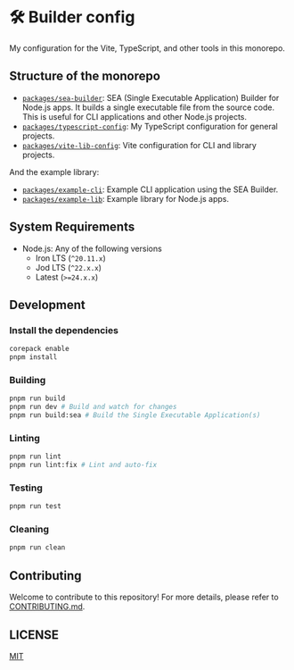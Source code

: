 # 🛠️ Builder config

My configuration for the Vite, TypeScript, and other tools in this monorepo.

## Structure of the monorepo

- [`packages/sea-builder`](packages/sea-builder/README.md):
  SEA (Single Executable Application) Builder for Node.js apps.
  It builds a single executable file from the source code.
  This is useful for CLI applications and other Node.js projects.
- [`packages/typescript-config`](packages/typescript-config/README.md):
  My TypeScript configuration for general projects.
- [`packages/vite-lib-config`](packages/vite-lib-config/README.md):
  Vite configuration for CLI and library projects.

And the example library:

- [`packages/example-cli`](packages/example-cli/README.md):
  Example CLI application using the SEA Builder.
- [`packages/example-lib`](packages/example-lib/README.md):
  Example library for Node.js apps.

## System Requirements

- Node.js: Any of the following versions
  - Iron LTS (`^20.11.x`)
  - Jod LTS (`^22.x.x`)
  - Latest (`>=24.x.x`)

## Development

### Install the dependencies

```sh
corepack enable
pnpm install
```

### Building

```sh
pnpm run build
pnpm run dev # Build and watch for changes
pnpm run build:sea # Build the Single Executable Application(s)
```

### Linting

```sh
pnpm run lint
pnpm run lint:fix # Lint and auto-fix
```

### Testing

```sh
pnpm run test
```

### Cleaning

```sh
pnpm run clean
```

## Contributing

Welcome to contribute to this repository! For more details,
please refer to [CONTRIBUTING.md](.github/CONTRIBUTING.md).

## LICENSE

[MIT](./LICENSE)
